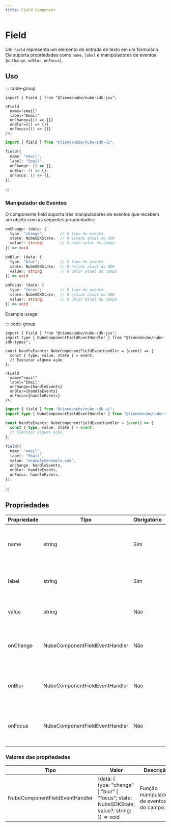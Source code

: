 ```yaml
---
title: Field Component
---
```


# Field

Um `field` representa um elemento de entrada de texto em um formulário.
Ele suporta propriedades como `name`, `label` e manipuladores de eventos (`onChange`, `onBlur`, `onFocus`).

## Uso

::: code-group

```tsx [JSX]
import { Field } from "@tiendanube/nube-sdk-jsx";

<Field
  name="email"
  label="Email"
  onChange={() => {}}
  onBlur={() => {}}
  onFocus={() => {}}
/>;
```

```typescript [Declarative]
import { field } from "@tiendanube/nube-sdk-ui";

field({
  name: "email",
  label: "Email",
  onChange: () => {},
  onBlur: () => {},
  onFocus: () => {},
});
```

:::

### Manipulador de Eventos

O componente field suporta três manipuladores de eventos que recebem um objeto com as seguintes propriedades:

```typescript
onChange: (data: {
  type: "change";       // O tipo do evento
  state: NubeSDKState;  // O estado atual do SDK
  value?: string;       // O novo valor do campo
}) => void

onBlur: (data: {
  type: "blur";         // O tipo do evento
  state: NubeSDKState;  // O estado atual do SDK
  value?: string;       // O valor atual do campo
}) => void

onFocus: (data: {
  type: "focus";        // O tipo do evento
  state: NubeSDKState;  // O estado atual do SDK
  value?: string;       // O valor atual do campo
}) => void
```

Example usage:

::: code-group

```tsx [JSX]
import { Field } from "@tiendanube/nube-sdk-jsx";
import type { NubeComponentFieldEventHandler } from "@tiendanube/nube-sdk-types";

const handleEvents: NubeComponentFieldEventHandler = (event) => {
  const { type, value, state } = event;
  // Executar alguma ação
};

<Field
  name="email"
  label="Email"
  onChange={handleEvents}
  onBlur={handleEvents}
  onFocus={handleEvents}
/>;
```

```typescript [Declarative]
import { field } from "@tiendanube/nube-sdk-ui";
import type { NubeComponentFieldEventHandler } from "@tiendanube/nube-sdk-types";

const handleEvents: NubeComponentFieldEventHandler = (event) => {
  const { type, value, state } = event;
  // Executar alguma ação
};

field({
  name: "email",
  label: "Email",
  value: "example@example.com",
  onChange: handleEvents,
  onBlur: handleEvents,
  onFocus: handleEvents,
});
```

:::

## Propriedades

| Propriedade | Tipo                           | Obrigatório | Descrição                                                 |
| ----------- | ------------------------------ | ----------- | --------------------------------------------------------- |
| name        | string                         | Sim         | O nome do campo, usado para identificá-lo em formulários. |
| label       | string                         | Sim         | O texto do rótulo exibido acima do campo.                 |
| value       | string                         | Não         | O valor atual do campo de entrada.                        |
| onChange    | NubeComponentFieldEventHandler | Não         | Função chamada quando o valor do campo muda.              |
| onBlur      | NubeComponentFieldEventHandler | Não         | Função chamada quando o campo perde o foco.               |
| onFocus     | NubeComponentFieldEventHandler | Não         | Função chamada quando o campo recebe o foco.              |

### Valores das propriedades

| Tipo                           | Valor                                                                                                     | Descrição                                |
| ------------------------------ | --------------------------------------------------------------------------------------------------------- | ---------------------------------------- |
| NubeComponentFieldEventHandler | (data: {<br/>type: "change" \| "blur" \| "focus"; state: NubeSDKState;<br/>value?: string;<br/>}) => void | Função manipuladora de eventos do campo. |
